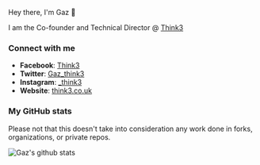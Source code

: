 Hey there, I'm Gaz 👋

I am the Co-founder and Technical Director @ [Think3](https://think3.co.uk)

### Connect with me
- **Facebook**: [Think3](https://www.facebook.com/Think3studio)
- **Twitter**: [Gaz_think3](https://twitter.com/gaz_think3)
- **Instagram**: [_think3](https://www.instagram.com/_think3)
- **Website**: [think3.co.uk](https://think3.co.uk)

### My GitHub stats
Please not that this doesn't take into consideration any work done in forks, organizations, or private repos.

![Gaz's github stats](https://github-readme-stats.vercel.app/api?username=gaz-think3)
